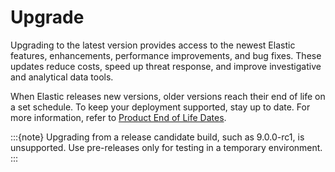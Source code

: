 # Upgrade

Upgrading to the latest version provides access to the newest Elastic features, enhancements, performance improvements, and bug fixes. These updates reduce costs, speed up threat response, and improve investigative and analytical data tools. 

When Elastic releases new versions, older versions reach their end of life on a set schedule. To keep your deployment supported, stay up to date. For more information, refer to [Product End of Life Dates](https://www.elastic.co/support/eol).

:::{note}
Upgrading from a release candidate build, such as 9.0.0-rc1, is unsupported. Use pre-releases only for testing in a temporary environment.
:::

